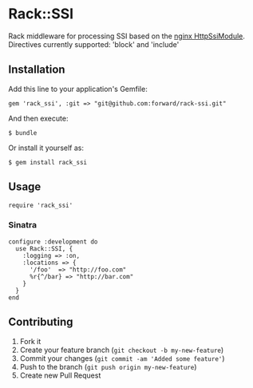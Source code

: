 # Rack::SSI

Rack middleware for processing SSI based on the [nginx HttpSsiModule](http://wiki.nginx.org/HttpSsiModule).
Directives currently supported: 'block' and 'include'

## Installation

Add this line to your application's Gemfile:

    gem 'rack_ssi', :git => "git@github.com:forward/rack-ssi.git"

And then execute:

    $ bundle

Or install it yourself as:

    $ gem install rack_ssi

## Usage

    require 'rack_ssi'
    
### Sinatra

    configure :development do
      use Rack::SSI, {
        :logging => :on,
        :locations => {
          '/foo'  => "http://foo.com"
          %r{^/bar} => "http://bar.com"
        }
      }
    end

## Contributing

1. Fork it
2. Create your feature branch (`git checkout -b my-new-feature`)
3. Commit your changes (`git commit -am 'Added some feature'`)
4. Push to the branch (`git push origin my-new-feature`)
5. Create new Pull Request
